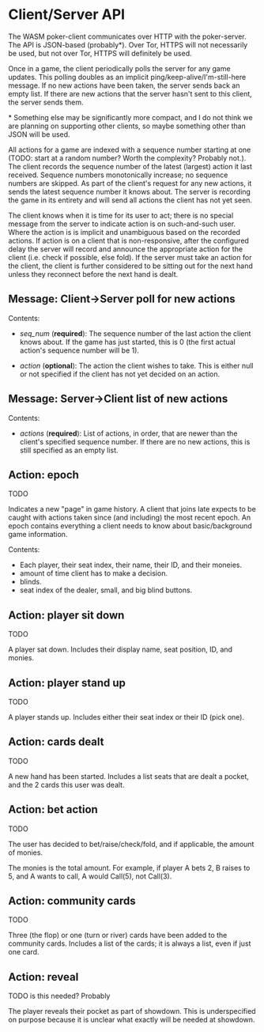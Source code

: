 # Client/Server API

The WASM poker-client communicates over HTTP with the poker-server. The API is
JSON-based (probably\*). Over Tor, HTTPS will not necessarily be used, but not
over Tor, HTTPS will definitely be used.

Once in a game, the client periodically polls the server for any game updates.
This polling doubles as an implicit ping/keep-alive/I'm-still-here message. If
no new actions have been taken, the server sends back an empty list. If there
are new actions that the server hasn't sent to this client, the server sends
them.

\* Something else may be significantly more compact, and I do not think we are
planning on supporting other clients, so maybe something other than JSON will
be used.

All actions for a game are indexed with a sequence number starting at one
(TODO: start at a random number? Worth the complexity? Probably not.). The
client records the sequence number of the latest (largest) action it last
received. Sequence numbers monotonically increase; no sequence numbers are
skipped. As part of the client's request for any new actions, it sends the
latest sequence number it knows about. The server is recording the game in its
entirety and will send all actions the client has not yet seen.

The client knows when it is time for its user to act; there is no special
message from the server to indicate action is on such-and-such user. Where the
action is is implicit and unambiguous based on the recorded actions. If action
is on a client that is non-responsive, after the configured delay the server
will record and announce the appropriate action for the client (i.e. check if
possible, else fold). If the server must take an action for the client, the
client is further considered to be sitting out for the next hand unless they
reconnect before the next hand is dealt.

## Message: Client->Server poll for new actions

Contents:

- *seq_num* (**required**): The sequence number of the last action the client
  knows about. If the game has just started, this is 0 (the first actual
action's sequence number will be 1).

- *action* (**optional**): The action the client wishes to take. This is either
  null or not specified if the client has not yet decided on an action.

## Message: Server->Client list of new actions

Contents:

- *actions* (**required**): List of actions, in order, that are newer than the
  client's specified sequence number. If there are no new actions, this is
still specified as an empty list.

## Action: epoch

TODO

Indicates a new "page" in game history. A client that joins late expects to be
caught with actions taken since (and including) the most recent epoch. An epoch
contains everything a client needs to know about basic/background game
information.

Contents:

- Each player, their seat index, their name, their ID, and their moneies.
- amount of time client has to make a decision.
- blinds.
- seat index of the dealer, small, and big blind buttons.

## Action: player sit down

TODO

A player sat down. Includes their display name, seat position, ID, and
monies.

## Action: player stand up

TODO

A player stands up. Includes either their seat index or their ID (pick one).

## Action: cards dealt

TODO

A new hand has been started. Includes a list seats that are dealt a pocket, and
the 2 cards this user was dealt.

## Action: bet action

TODO

The user has decided to bet/raise/check/fold, and if applicable, the amount of
monies.

The monies is the total amount. For example, if player A bets 2, B raises to 5,
and A wants to call, A would Call(5), not Call(3).

## Action: community cards

TODO

Three (the flop) or one (turn or river) cards have been added to the community
cards. Includes a list of the cards; it is always a list, even if just one
card.

## Action: reveal

TODO is this needed? Probably

The player reveals their pocket as part of showdown. This is underspecified on
purpose because it is unclear what exactly will be needed at showdown.
